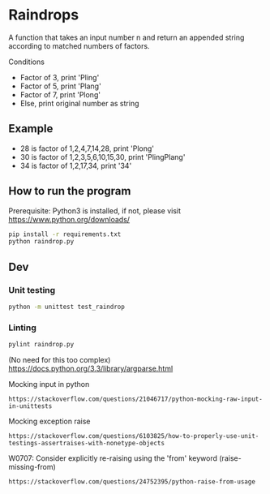 # Raindrops

A function that takes an input number n and return an appended string according to matched numbers of factors.

Conditions
- Factor of 3, print 'Pling'
- Factor of 5, print 'Plang'
- Factor of 7, print 'Plong'
- Else, print original number as string

## Example
- 28 is factor of 1,2,4,7,14,28, print 'Plong'
- 30 is factor of 1,2,3,5,6,10,15,30, print 'PlingPlang'
- 34 is factor of 1,2,17,34, print '34'

## How to run the program
Prerequisite:
Python3 is installed, if not, please visit https://www.python.org/downloads/
```bash
pip install -r requirements.txt
python raindrop.py
```

## Dev
### Unit testing
```bash
python -m unittest test_raindrop
```

### Linting
```bash
pylint raindrop.py
```
(No need for this too complex)
https://docs.python.org/3.3/library/argparse.html

Mocking input in python
```
https://stackoverflow.com/questions/21046717/python-mocking-raw-input-in-unittests
```

Mocking exception raise
```
https://stackoverflow.com/questions/6103825/how-to-properly-use-unit-testings-assertraises-with-nonetype-objects
```

W0707: Consider explicitly re-raising using the 'from' keyword (raise-missing-from)
```
https://stackoverflow.com/questions/24752395/python-raise-from-usage
```